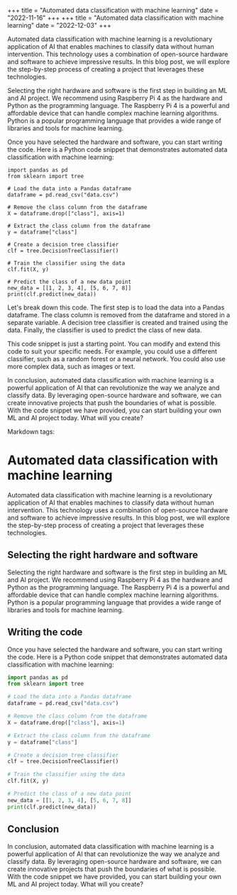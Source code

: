 +++
title = "Automated data classification with machine learning"
date = "2022-11-16"
+++
+++
title = "Automated data classification with machine learning"
date = "2022-12-03"
+++


Automated data classification with machine learning is a revolutionary application of AI that enables machines to classify data without human intervention. This technology uses a combination of open-source hardware and software to achieve impressive results. In this blog post, we will explore the step-by-step process of creating a project that leverages these technologies.

Selecting the right hardware and software is the first step in building an ML and AI project. We recommend using Raspberry Pi 4 as the hardware and Python as the programming language. The Raspberry Pi 4 is a powerful and affordable device that can handle complex machine learning algorithms. Python is a popular programming language that provides a wide range of libraries and tools for machine learning.

Once you have selected the hardware and software, you can start writing the code. Here is a Python code snippet that demonstrates automated data classification with machine learning:

```
import pandas as pd
from sklearn import tree

# Load the data into a Pandas dataframe
dataframe = pd.read_csv("data.csv")

# Remove the class column from the dataframe
X = dataframe.drop(["class"], axis=1)

# Extract the class column from the dataframe
y = dataframe["class"]

# Create a decision tree classifier
clf = tree.DecisionTreeClassifier()

# Train the classifier using the data
clf.fit(X, y)

# Predict the class of a new data point
new_data = [[1, 2, 3, 4], [5, 6, 7, 8]]
print(clf.predict(new_data))
```

Let's break down this code. The first step is to load the data into a Pandas dataframe. The class column is removed from the dataframe and stored in a separate variable. A decision tree classifier is created and trained using the data. Finally, the classifier is used to predict the class of new data.

This code snippet is just a starting point. You can modify and extend this code to suit your specific needs. For example, you could use a different classifier, such as a random forest or a neural network. You could also use more complex data, such as images or text.

In conclusion, automated data classification with machine learning is a powerful application of AI that can revolutionize the way we analyze and classify data. By leveraging open-source hardware and software, we can create innovative projects that push the boundaries of what is possible. With the code snippet we have provided, you can start building your own ML and AI project today. What will you create?

Markdown tags:

# Automated data classification with machine learning

Automated data classification with machine learning is a revolutionary application of AI that enables machines to classify data without human intervention. This technology uses a combination of open-source hardware and software to achieve impressive results. In this blog post, we will explore the step-by-step process of creating a project that leverages these technologies.

## Selecting the right hardware and software

Selecting the right hardware and software is the first step in building an ML and AI project. We recommend using Raspberry Pi 4 as the hardware and Python as the programming language. The Raspberry Pi 4 is a powerful and affordable device that can handle complex machine learning algorithms. Python is a popular programming language that provides a wide range of libraries and tools for machine learning.

## Writing the code

Once you have selected the hardware and software, you can start writing the code. Here is a Python code snippet that demonstrates automated data classification with machine learning:

```python
import pandas as pd
from sklearn import tree

# Load the data into a Pandas dataframe
dataframe = pd.read_csv("data.csv")

# Remove the class column from the dataframe
X = dataframe.drop(["class"], axis=1)

# Extract the class column from the dataframe
y = dataframe["class"]

# Create a decision tree classifier
clf = tree.DecisionTreeClassifier()

# Train the classifier using the data
clf.fit(X, y)

# Predict the class of a new data point
new_data = [[1, 2, 3, 4], [5, 6, 7, 8]]
print(clf.predict(new_data))
```

## Conclusion

In conclusion, automated data classification with machine learning is a powerful application of AI that can revolutionize the way we analyze and classify data. By leveraging open-source hardware and software, we can create innovative projects that push the boundaries of what is possible. With the code snippet we have provided, you can start building your own ML and AI project today. What will you create?